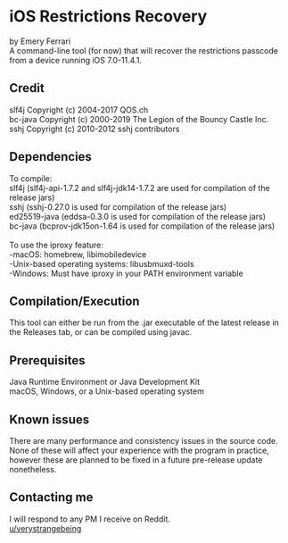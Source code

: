 # iOS Restrictions Recovery

by Emery Ferrari<br/>
A command-line tool (for now) that will recover the restrictions passcode from a device running iOS 7.0-11.4.1.

## Credit

slf4j Copyright (c) 2004-2017 QOS.ch<br/>
bc-java Copyright (c) 2000-2019 The Legion of the Bouncy Castle Inc.<br/>
sshj Copyright (c) 2010-2012 sshj contributors

## Dependencies

To compile:<br/>
slf4j (slf4j-api-1.7.2 and slf4j-jdk14-1.7.2 are used for compilation of the release jars)<br/>
sshj (sshj-0.27.0 is used for compilation of the release jars)<br/>
ed25519-java (eddsa-0.3.0 is used for compilation of the release jars)<br/>
bc-java (bcprov-jdk15on-1.64 is used for compilation of the release jars)<br/><br/>
To use the iproxy feature:<br/>
    -macOS: homebrew, libimobiledevice<br/>
    -Unix-based operating systems: libusbmuxd-tools<br/>
    -Windows: Must have iproxy in your PATH environment variable

## Compilation/Execution

This tool can either be run from the .jar executable of the latest release in the Releases tab, or can be compiled using javac.

## Prerequisites

Java Runtime Environment or Java Development Kit<br/>
macOS, Windows, or a Unix-based operating system

## Known issues

There are many performance and consistency issues in the source code. None of these will affect your experience with the program in practice, however these are planned to be fixed in a future pre-release update nonetheless.

## Contacting me

I will respond to any PM I receive on Reddit.<br/>
[u/verystrangebeing](https://reddit.com/user/verystrangebeing/)